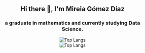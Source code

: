 <h2 align="center">Hi there 👋, I'm Mireia Gómez Diaz </h2>
<h3 align="center">a graduate in mathematics and currently studying Data Science.</h3>


<div align="center">
  <img src="https://github-readme-stats.vercel.app/api?username=migodi15" alt="Top Langs" />
  <br>
  <img src="https://github-readme-stats.vercel.app/api/top-langs/?username=migodi15&layout=compact&theme=default&langs_count=10" alt="Top Langs" />
</div>

<!--
**migodi15/migodi15** is a ✨ _special_ ✨ repository because its `README.md` (this file) appears on your GitHub profile.

Here are some ideas to get you started:

- 🔭 I’m currently working on ...
- 🌱 I’m currently learning ...
- 👯 I’m looking to collaborate on ...
- 🤔 I’m looking for help with ...
- 💬 Ask me about ...
- 📫 How to reach me: ...
- 😄 Pronouns: ...
- ⚡ Fun fact: ...
-->
